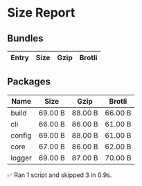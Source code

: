 # Size Report

## Bundles

| Entry | Size | Gzip | Brotli |
| ----- | ---- | ---- | ------ |

## Packages

| Name   | Size    | Gzip    | Brotli  |
| ------ | ------- | ------- | ------- |
| build  | 69.00 B | 88.00 B | 66.00 B |
| cli    | 66.00 B | 86.00 B | 61.00 B |
| config | 69.00 B | 88.00 B | 61.00 B |
| core   | 67.00 B | 86.00 B | 62.00 B |
| logger | 69.00 B | 87.00 B | 70.00 B |

✅ Ran 1 script and skipped 3 in 0.9s.
